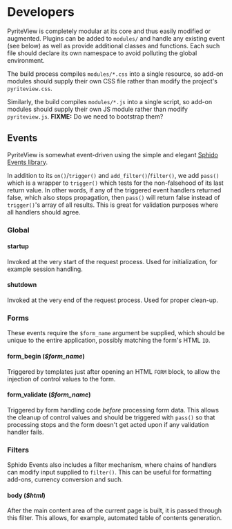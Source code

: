 # Developers

PyriteView is completely modular at its core and thus easily modified or augmented.  Plugins can be added to `modules/` and handle any existing event (see below) as well as provide additional classes and functions.  Each such file should declare its own namespace to avoid polluting the global environment.

The build process compiles `modules/*.css` into a single resource, so add-on modules should supply their own CSS file rather than modify the project's `pyriteview.css`.

Similarly, the build compiles `modules/*.js` into a single script, so add-on modules should supply their own JS module rather than modify `pyriteview.js`. **FIXME:** Do we need to bootstrap them?

## Events

PyriteView is somewhat event-driven using the simple and elegant [Sphido Events library](https://github.com/sphido/events).

In addition to its `on()`/`trigger()` and `add_filter()`/`filter()`, we add `pass()` which is a wrapper to `trigger()` which tests for the non-falsehood of its last return value.  In other words, if any of the triggered event handlers returned false, which also stops propagation, then `pass()` will return false instead of `trigger()`'s array of all results.  This is great for validation purposes where all handlers should agree.

### Global

#### startup

Invoked at the very start of the request process.  Used for initialization, for example session handling.

#### shutdown

Invoked at the very end of the request process.  Used for proper clean-up.

### Forms

These events require the `$form_name` argument be supplied, which should be unique to the entire application, possibly matching the form's HTML `ID`.

#### form_begin (*$form_name*)

Triggered by templates just after opening an HTML `FORM` block, to allow the injection of control values to the form.

#### form_validate (*$form_name*)

Triggered by form handling code *before* processing form data.  This allows the cleanup of control values and should be triggered with `pass()` so that processing stops and the form doesn't get acted upon if any validation handler fails.

### Filters

Sphido Events also includes a filter mechanism, where chains of handlers can modify input supplied to `filter()`.  This can be useful for formatting add-ons, currency conversion and such.

#### body (*$html*)

After the main content area of the current page is built, it is passed through this filter.  This allows, for example, automated table of contents generation.
